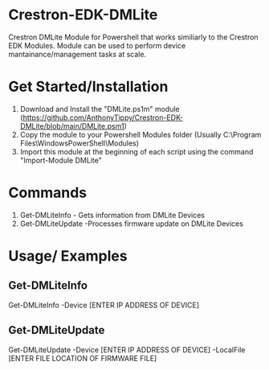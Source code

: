 # Crestron-EDK-DMLite
Crestron DMLite Module for Powershell that works similiarly to the Crestron EDK Modules.  Module can be used to perform device mantainance/management tasks at scale.

# Get Started/Installation 

1. Download and Install the "DMLite.ps1m" module (https://github.com/AnthonyTippy/Crestron-EDK-DMLite/blob/main/DMLite.psm1)
2. Copy the module to your Powershell Modules folder (Usually C:\Program Files\WindowsPowerShell\Modules)
3. Import this module at the beginning of each script using the command "Import-Module DMLite"

# Commands
1. Get-DMLiteInfo - Gets information from DMLite Devices
2. Get-DMLiteUpdate -Processes firmware update on DMLite Devices

# Usage/ Examples 

## Get-DMLiteInfo

Get-DMLiteInfo -Device [ENTER IP ADDRESS OF DEVICE]


## Get-DMLiteUpdate

Get-DMLiteUpdate -Device [ENTER IP ADDRESS OF DEVICE] -LocalFile [ENTER FILE LOCATION OF FIRMWARE FILE]



